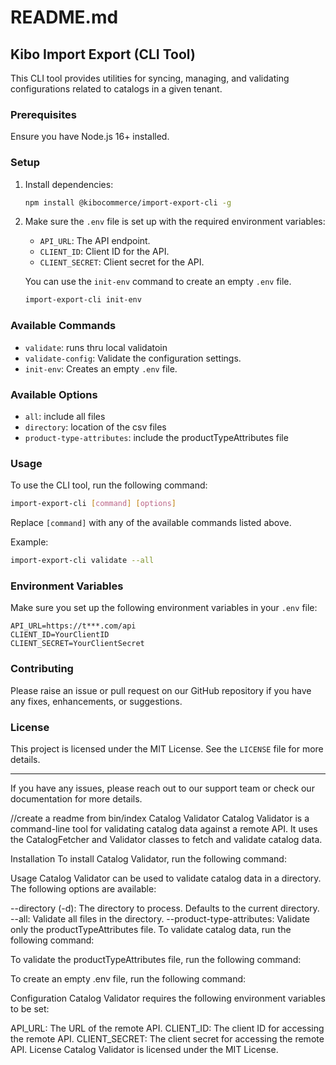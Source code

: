 # README.md

## Kibo Import Export (CLI Tool)

This CLI tool provides utilities for syncing, managing, and validating configurations related to catalogs in a given tenant.

### Prerequisites

Ensure you have Node.js 16+ installed.

### Setup

1. Install dependencies:
   ```bash
   npm install @kibocommerce/import-export-cli -g
   ```

2. Make sure the `.env` file is set up with the required environment variables:
   - `API_URL`: The API endpoint.
   - `CLIENT_ID`: Client ID for the API.
   - `CLIENT_SECRET`: Client secret for the API.

   You can use the `init-env` command to create an empty `.env` file.
    ```bash
   import-export-cli init-env
   ```

### Available Commands

- `validate`: runs thru local validatoin
- `validate-config`: Validate the configuration settings.
- `init-env`: Creates an empty `.env` file.

### Available Options

- `all`: include all files
- `directory`: location of the csv files
- `product-type-attributes`: include the productTypeAttributes file

### Usage

To use the CLI tool, run the following command:

```bash
import-export-cli [command] [options]
```

Replace `[command]` with any of the available commands listed above.

Example:
```bash
import-export-cli validate --all
```

### Environment Variables

Make sure you set up the following environment variables in your `.env` file:

```plaintext
API_URL=https://t***.com/api
CLIENT_ID=YourClientID
CLIENT_SECRET=YourClientSecret
```

### Contributing

Please raise an issue or pull request on our GitHub repository if you have any fixes, enhancements, or suggestions.

### License

This project is licensed under the MIT License. See the `LICENSE` file for more details.

---

If you have any issues, please reach out to our support team or check our documentation for more details.








//create a readme from bin/index
Catalog Validator
Catalog Validator is a command-line tool for validating catalog data against a remote API. It uses the CatalogFetcher and Validator classes to fetch and validate catalog data.

Installation
To install Catalog Validator, run the following command:

Usage
Catalog Validator can be used to validate catalog data in a directory. The following options are available:

--directory (-d): The directory to process. Defaults to the current directory.
--all: Validate all files in the directory.
--product-type-attributes: Validate only the productTypeAttributes file.
To validate catalog data, run the following command:

To validate the productTypeAttributes file, run the following command:

To create an empty .env file, run the following command:

Configuration
Catalog Validator requires the following environment variables to be set:

API_URL: The URL of the remote API.
CLIENT_ID: The client ID for accessing the remote API.
CLIENT_SECRET: The client secret for accessing the remote API.
License
Catalog Validator is licensed under the MIT License.